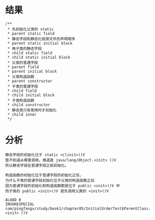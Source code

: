 # 结果

    /**
     * 先初始化父类的 static
     * parent static field
     * 静态字段和静态化按源文件的声明顺序
     * parent static initial block
     * 再子类的静态字段
     * child static field
     * child static initial block
     * 父类的普通字段
     * parent field
     * parent initial block
     * 父类构造函数
     * parent constructor
     * 子类的普通字段
     * child field
     * child initial block
     * 子类构造函数
     * child constructor
     * 静态类只有使用时才初始化
     * child inner
     */
     
# 分析
    静态字段的初始化位于 static <clinit>()V
    暂不知道从哪里调用，难道是 java/lang/Object.<init> ()V
    所以静态字段在普通字段之前初始化。
    
    构造函数的初始化位于普通字段的初始化之后，
    为什么子类的普通字段初始化位于父类的构造函数之后
    因为普通字段的初始化和构造函数都是位于 public <init>()V 中
    而子类的 public <init>()V 是先调用父类的 <init>()V
    
    ALOAD 0
    INVOKESPECIAL com/pingfangx/study/book1/chapter05/InitialOrderTest$ParentClass.<init> ()V